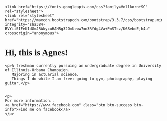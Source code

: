 
<html>
<head>
	<style type="text/css"> 
	p {
	font-family: 'Vollkorn SC', serif;
	}
	h1 {
	font-family: 'Vollkorn SC', serif;;
	}		
 </style>
	
	
	<link href="https://fonts.googleapis.com/css?family=Vollkorn+SC" rel="stylesheet">
	<link rel="stylesheet" href="https://maxcdn.bootstrapcdn.com/bootstrap/3.3.7/css/bootstrap.min.css" integrity="sha384-BVYiiSIFeK1dGmJRAkycuHAHRg32OmUcww7on3RYdg4Va+PmSTsz/K68vbdEjh4u" crossorigin="anonymous">
	
   <h1> Hi, this is Agnes!</h1>


	<p>A freshman currently pursuing an undergraduate degree in University of Illinois-Urbana Champaign. 
	   Majoring in actuarial science. 
	   Things I do while I am free: going to gym, photography, playing guitar.</p>


    <p>
    For more information..
    <a href="https://www.facebook.com" class="btn btn-success btn-info">Find me on facebook</a>	
    </p>
	

